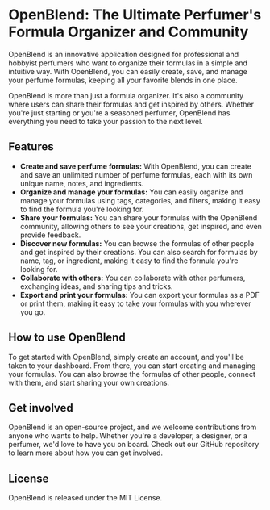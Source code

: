 # OpenBlend: The Ultimate Perfumer's Formula Organizer and Community

OpenBlend is an innovative application designed for professional and hobbyist perfumers who want to organize their formulas in a simple and intuitive way. With OpenBlend, you can easily create, save, and manage your perfume formulas, keeping all your favorite blends in one place.

OpenBlend is more than just a formula organizer. It's also a community where users can share their formulas and get inspired by others. Whether you're just starting or you're a seasoned perfumer, OpenBlend has everything you need to take your passion to the next level.

## Features

- **Create and save perfume formulas:** With OpenBlend, you can create and save an unlimited number of perfume formulas, each with its own unique name, notes, and ingredients.
- **Organize and manage your formulas:** You can easily organize and manage your formulas using tags, categories, and filters, making it easy to find the formula you're looking for.
- **Share your formulas:** You can share your formulas with the OpenBlend community, allowing others to see your creations, get inspired, and even provide feedback.
- **Discover new formulas:** You can browse the formulas of other people and get inspired by their creations. You can also search for formulas by name, tag, or ingredient, making it easy to find the formula you're looking for.
- **Collaborate with others:** You can collaborate with other perfumers, exchanging ideas, and sharing tips and tricks.
- **Export and print your formulas:** You can export your formulas as a PDF or print them, making it easy to take your formulas with you wherever you go.

## How to use OpenBlend

To get started with OpenBlend, simply create an account, and you'll be taken to your dashboard. From there, you can start creating and managing your formulas. You can also browse the formulas of other people, connect with them, and start sharing your own creations.

## Get involved

OpenBlend is an open-source project, and we welcome contributions from anyone who wants to help. Whether you're a developer, a designer, or a perfumer, we'd love to have you on board. Check out our GitHub repository to learn more about how you can get involved.

## License

OpenBlend is released under the MIT License.
